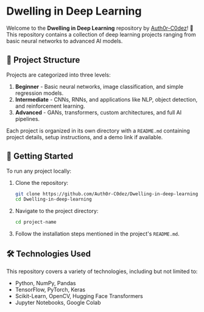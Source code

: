 # Dwelling in Deep Learning

Welcome to the **Dwelling in Deep Learning** repository by [Auth0r-C0dez](https://github.com/Auth0r-C0dez/Dwelling-in-deep-learning)! 🚀 This repository contains a collection of deep learning projects ranging from basic neural networks to advanced AI models.

## 📂 Project Structure

Projects are categorized into three levels:

1. **Beginner** - Basic neural networks, image classification, and simple regression models.
2. **Intermediate** - CNNs, RNNs, and applications like NLP, object detection, and reinforcement learning.
3. **Advanced** - GANs, transformers, custom architectures, and full AI pipelines.

Each project is organized in its own directory with a `README.md` containing project details, setup instructions, and a demo link if available.

## 🚀 Getting Started

To run any project locally:

1. Clone the repository:
   ```bash
   git clone https://github.com/Auth0r-C0dez/Dwelling-in-deep-learning.git
   cd Dwelling-in-deep-learning
   ```
2. Navigate to the project directory:
   ```bash
   cd project-name
   ```
3. Follow the installation steps mentioned in the project's `README.md`.

## 🛠 Technologies Used

This repository covers a variety of technologies, including but not limited to:

- Python, NumPy, Pandas
- TensorFlow, PyTorch, Keras
- Scikit-Learn, OpenCV, Hugging Face Transformers
- Jupyter Notebooks, Google Colab


